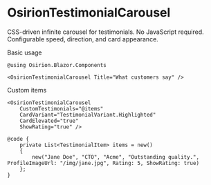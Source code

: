 # OsirionTestimonialCarousel

CSS-driven infinite carousel for testimonials. No JavaScript required. Configurable speed, direction, and card appearance.

Basic usage

```razor
@using Osirion.Blazor.Components

<OsirionTestimonialCarousel Title="What customers say" />
```

Custom items

```razor
<OsirionTestimonialCarousel 
    CustomTestimonials="@items"
    CardVariant="TestimonialVariant.Highlighted"
    CardElevated="true"
    ShowRating="true" />

@code {
    private List<TestimonialItem> items = new()
    {
        new("Jane Doe", "CTO", "Acme", "Outstanding quality.", ProfileImageUrl: "/img/jane.jpg", Rating: 5, ShowRating: true)
    };
}
```

